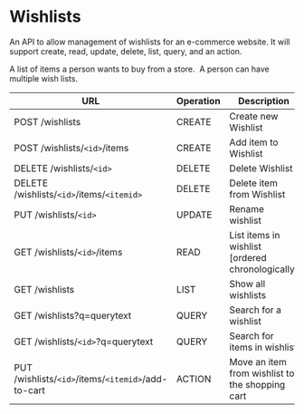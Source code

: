 # Wishlists
An API to allow management of wishlists for an e-commerce website. It will support create, read, update, delete, list, query, and an action.

A list of items a person wants to buy from a store.  A person can have multiple wish lists.

URL | Operation | Description
-- | -- | --
POST /wishlists | CREATE | Create new Wishlist
POST /wishlists/`<id>`/items | CREATE | Add item to Wishlist
DELETE /wishlists/`<id>` | DELETE | Delete Wishlist
DELETE /wishlists/`<id>`/items/`<itemid>` | DELETE | Delete item from Wishlist
PUT /wishlists/`<id>` | UPDATE | Rename wishlist
GET /wishlists/`<id>`/items | READ | List items in wishlist [ordered chronologically]
GET /wishlists | LIST | Show all wishlists
GET /wishlists?q=querytext | QUERY | Search for a wishlist
GET /wishlists/`<id>`?q=querytext | QUERY | Search for items in wishlist
PUT /wishlists/`<id>`/items/`<itemid>`/add-to-cart | ACTION | Move an item from wishlist to the shopping cart
